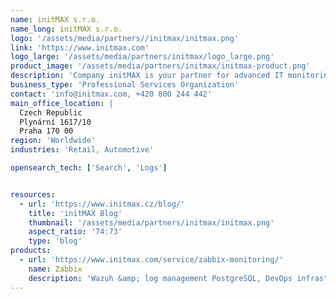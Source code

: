 ```yaml
---
name: initMAX s.r.o.
name_long: initMAX s.r.o.
logo: '/assets/media/partners//initmax/initmax.png'
link: 'https://www.initmax.com'
logo_large: '/assets/media/partners/initmax/logo_large.png'
product_image: '/assets/media/partners/initmax/initmax-product.png'
description: 'Company initMAX is your partner for advanced IT monitoring'
business_type: 'Professional Services Organization'
contact: 'info@initmax.com, +420 800 244 442'
main_office_location: |
  Czech Republic
  Plynární 1617/10
  Praha 170 00
region: 'Worldwide'
industries: 'Retail, Automotive'

opensearch_tech: ['Search', 'Logs']


resources: 
  - url: 'https://www.initmax.cz/blog/'
    title: 'initMAX Blog'
    thumbnail: '/assets/media/partners/initmax/initmax.png'
    aspect_ratio: '74:73'
    type: 'blog'
products:
  - url: 'https://www.initmax.com/service/zabbix-monitoring/'
    name: Zabbix
    description: 'Wazuh &amp; log management PostgreSQL, DevOps infrastructure form the secure and stable foundation of the most successful companies.'
---
```

